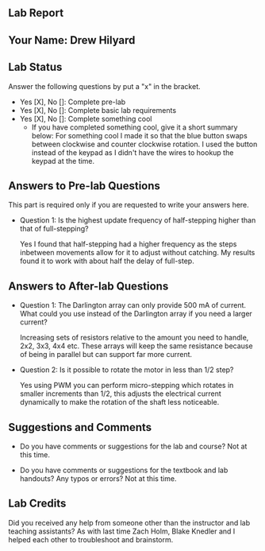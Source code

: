 ##  Lab Report ##

Your Name: Drew Hilyard
-----------


Lab Status
-------
Answer the following questions by put a "x" in the bracket.
- Yes [X], No []: Complete pre-lab
- Yes [X], No []: Complete basic lab requirements
- Yes [X], No []: Complete something cool
  - If you have completed something cool, give it a short summary below: 
	For something cool I made it so that the blue button swaps between clockwise and counter clockwise rotation. I used the button instead of the keypad as I didn't have the wires to hookup the keypad at the time.


Answers to Pre-lab Questions
-------
This part is required only if you are requested to write your answers here. 

* Question 1: Is the highest update frequency of half-stepping higher than that of full-stepping?

	Yes I found that half-stepping had a higher frequency as the steps inbetween movements allow for it to adjust without catching. My results found it to work with about half the delay of full-step.


Answers to After-lab Questions
-------

* Question 1: The Darlington array can only provide 500 mA of current. What could you use instead of the Darlington array if you need a larger current?

	Increasing sets of resistors relative to the amount you need to handle, 2x2, 3x3, 4x4 etc. These arrays will keep the same resistance because of being in parallel but can support far more current.


* Question 2: Is it possible to rotate the motor in less than 1/2 step?

	Yes using PWM you can perform micro-stepping which rotates in smaller increments than 1/2, this adjusts the electrical current dynamically to make the rotation of the shaft less noticeable.


Suggestions and Comments
-------

* Do you have comments or suggestions for the lab and course?
Not at this time.

* Do you have comments or suggestions for the textbook and lab handouts? Any typos or errors?
Not at this time.


Lab Credits
-------
Did you received any help from someone other than the instructor and lab teaching assistants?
As with last time Zach Holm, Blake Knedler and I helped each other to troubleshoot and brainstorm.
